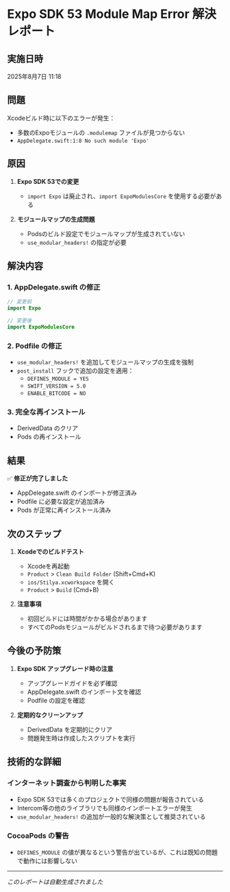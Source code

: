 # Expo SDK 53 Module Map Error 解決レポート

## 実施日時
2025年8月7日 11:18

## 問題
Xcodeビルド時に以下のエラーが発生：
- 多数のExpoモジュールの `.modulemap` ファイルが見つからない
- `AppDelegate.swift:1:8 No such module 'Expo'`

## 原因
1. **Expo SDK 53での変更**
   - `import Expo` は廃止され、`import ExpoModulesCore` を使用する必要がある
   
2. **モジュールマップの生成問題**
   - Podsのビルド設定でモジュールマップが生成されていない
   - `use_modular_headers!` の指定が必要

## 解決内容

### 1. AppDelegate.swift の修正
```swift
// 変更前
import Expo

// 変更後
import ExpoModulesCore
```

### 2. Podfile の修正
- `use_modular_headers!` を追加してモジュールマップの生成を強制
- `post_install` フックで追加の設定を適用：
  - `DEFINES_MODULE = YES`
  - `SWIFT_VERSION = 5.0`
  - `ENABLE_BITCODE = NO`

### 3. 完全な再インストール
- DerivedData のクリア
- Pods の再インストール

## 結果

✅ **修正が完了しました**
- AppDelegate.swift のインポートが修正済み
- Podfile に必要な設定が追加済み
- Pods が正常に再インストール済み

## 次のステップ

1. **Xcodeでのビルドテスト**
   - Xcodeを再起動
   - `Product` > `Clean Build Folder` (Shift+Cmd+K)
   - `ios/Stilya.xcworkspace` を開く
   - `Product` > `Build` (Cmd+B)

2. **注意事項**
   - 初回ビルドには時間がかかる場合があります
   - すべてのPodsモジュールがビルドされるまで待つ必要があります

## 今後の予防策

1. **Expo SDK アップグレード時の注意**
   - アップグレードガイドを必ず確認
   - AppDelegate.swift のインポート文を確認
   - Podfile の設定を確認

2. **定期的なクリーンアップ**
   - DerivedData を定期的にクリア
   - 問題発生時は作成したスクリプトを実行

## 技術的な詳細

### インターネット調査から判明した事実
- Expo SDK 53では多くのプロジェクトで同様の問題が報告されている
- Intercom等の他のライブラリでも同様のインポートエラーが発生
- `use_modular_headers!` の追加が一般的な解決策として推奨されている

### CocoaPods の警告
- `DEFINES_MODULE` の値が異なるという警告が出ているが、これは既知の問題で動作には影響しない

---
*このレポートは自動生成されました*
